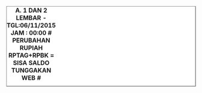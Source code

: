 
<HTML>
<HEAD>
<META HTTP-EQUIV="Content-Type" CONTENT="text/html;charset=windows-1252">
<TITLE>MONITOR LEMBAR BILLMAN NOPEMBER 2015 - RAYON KARANGASEM</TITLE>

</HEAD>
<BODY>
<TABLE BORDER=1 BGCOLOR=#ffffff CELLSPACING=0><FONT FACE="Segoe UI" COLOR=#000000><CAPTION><B>A. 1 DAN 2 LEMBAR  - TGL:06/11/2015 JAM : 00:00 # PERUBAHAN RUPIAH RPTAG+RPBK = SISA SALDO TUNGGAKAN WEB #</B></CAPTION></FONT>

 </TR>
</TBODY>
<TFOOT></TFOOT>
</TABLE>
</BODY>
</HTML> 
